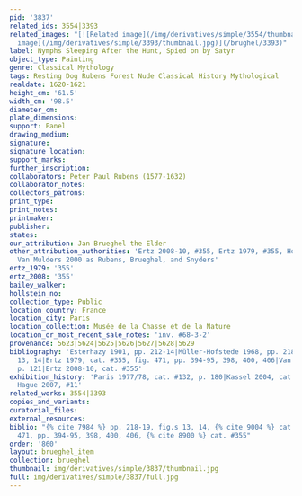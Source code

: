```yaml
---
pid: '3837'
related_ids: 3554|3393
related_images: "[![Related image](/img/derivatives/simple/3554/thumbnail.jpg)](/brughel/3554)|[![Related
  image](/img/derivatives/simple/3393/thumbnail.jpg)](/brughel/3393)"
label: Nymphs Sleeping After the Hunt, Spied on by Satyr
object_type: Painting
genre: Classical Mythology
tags: Resting Dog Rubens Forest Nude Classical History Mythological
realdate: 1620-1621
height_cm: '61.5'
width_cm: '98.5'
diameter_cm: 
plate_dimensions: 
support: Panel
drawing_medium: 
signature: 
signature_location: 
support_marks: 
further_inscription: 
collaborators: Peter Paul Rubens (1577-1632)
collaborator_notes: 
collectors_patrons: 
print_type: 
print_notes: 
printmaker: 
publisher: 
states: 
our_attribution: Jan Brueghel the Elder
other_attribution_authorities: 'Ertz 2008-10, #355, Ertz 1979, #355, Honig database,
  Van Mulders 2000 as Rubens, Brueghel, and Snyders'
ertz_1979: '355'
ertz_2008: '355'
bailey_walker: 
hollstein_no: 
collection_type: Public
location_country: France
location_city: Paris
location_collection: Musée de la Chasse et de la Nature
location_or_most_recent_sale_notes: 'inv. #68-3-2'
provenance: 5623|5624|5625|5626|5627|5628|5629
bibliography: 'Esterhazy 1901, pp. 212-14|Müller-Hofstede 1968, pp. 218-19, fig.s
  13, 14|Ertz 1979, cat. #355, fig. 471, pp. 394-95, 398, 400, 406|Van Mulders 2000,
  p. 121|Ertz 2008-10, cat. #355'
exhibition_history: 'Paris 1977/78, cat. #132, p. 180|Kassel 2004, cat. #22|Los Angeles/The
  Hague 2007, #11'
related_works: 3554|3393
copies_and_variants: 
curatorial_files: 
external_resources: 
biblio: "{% cite 7984 %} pp. 218-19, fig.s 13, 14, {% cite 9004 %} cat. #355, fig.
  471, pp. 394-95, 398, 400, 406, {% cite 8900 %} cat. #355"
order: '860'
layout: brueghel_item
collection: brueghel
thumbnail: img/derivatives/simple/3837/thumbnail.jpg
full: img/derivatives/simple/3837/full.jpg
---
```


